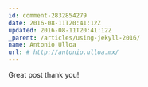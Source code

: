 ```yaml
---
id: comment-2832854279
date: 2016-08-11T20:41:12Z
updated: 2016-08-11T20:41:12Z
_parent: /articles/using-jekyll-2016/
name: Antonio Ulloa
url: # http://antonio.ulloa.mx/
---
```


Great post thank you!
